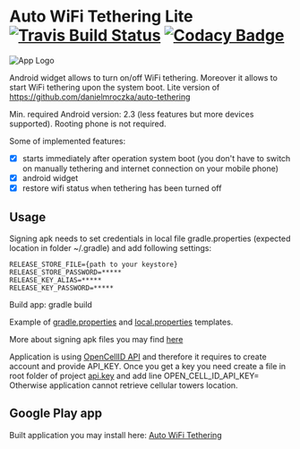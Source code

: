 # Auto WiFi Tethering Lite [![Travis Build Status](https://travis-ci.org/danielmroczka/auto-tethering-lite.png?branch=master)](https://travis-ci.org/danielmroczka/auto-tethering-lite) [![Codacy Badge](https://api.codacy.com/project/badge/Grade/40f928c9b3444e5c9b5035a3e8a6f56e)](https://www.codacy.com/app/daniel-mroczka/auto-tethering-lite?utm_source=github.com&amp;utm_medium=referral&amp;utm_content=danielmroczka/auto-tethering-lite&amp;utm_campaign=Badge_Grade)
![App Logo](https://lh3.googleusercontent.com/GwGTGX5OuwMvOlg10Vemwk6x_Pd8EKsbpy-x9pV-t-EI29FCdFXzUH5PV64b2HRVtNCh=h80)

Android widget allows to turn on/off WiFi tethering. Moreover it allows to start WiFi tethering upon the system boot.
Lite version of https://github.com/danielmroczka/auto-tethering 

Min. required Android version: 2.3 (less features but more devices supported). Rooting phone is not required.

Some of implemented features:
- [x] starts immediately after operation system boot (you don't have to switch on manually tethering and internet connection on your mobile phone)
- [x] android widget 
- [x] restore wifi status when tethering has been turned off

## Usage
Signing apk needs to set credentials in local file gradle.properties (expected location in folder ~/.gradle) and add following settings:
```
RELEASE_STORE_FILE={path to your keystore}
RELEASE_STORE_PASSWORD=*****
RELEASE_KEY_ALIAS=*****
RELEASE_KEY_PASSWORD=*****
```
Build app: gradle build

Example of [gradle.properties](https://gist.github.com/danielmroczka/b93eb61e4583c21da2a3) and [local.properties](https://gist.github.com/danielmroczka/246afe588f1841f6ffef) templates.

More about signing apk files you may find [here](http://developer.android.com/tools/publishing/app-signing.html)

Application is using [OpenCellID API](http://opencellid.org/) and therefore it requires to create account and provide API_KEY.
Once you get a key you need create a file in root folder of project [api.key](https://gist.github.com/danielmroczka/e9eaf9baf821eb5ad180913485018c6d) and add line OPEN_CELL_ID_API_KEY=<your key>
Otherwise application cannot retrieve cellular towers location.

## Google Play app
Built application you may install here: [Auto WiFi Tethering](https://play.google.com/store/apps/details?id=com.labs.dm.auto_tethering_lite)
